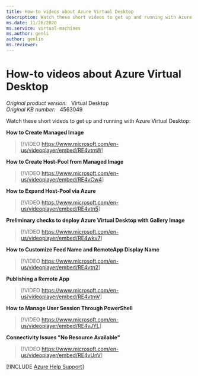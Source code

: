 ```yaml
---
title: How-to videos about Azure Virtual Desktop
description: Watch these short videos to get up and running with Azure Virtual Desktop.
ms.date: 11/26/2020
ms.service: virtual-machines
ms.author: genli
author: genlin
ms.reviewer: 
---
```

# How-to videos about Azure Virtual Desktop

_Original product version:_ &nbsp; Virtual Desktop  
_Original KB number:_ &nbsp; 4563049

Watch these short videos to get up and running with Azure Virtual Desktop:

**How to Create Managed Image**

> [!VIDEO <https://www.microsoft.com/en-us/videoplayer/embed/RE4vtmW>]

**How to Create Host-Pool from Managed Image**

> [!VIDEO <https://www.microsoft.com/en-us/videoplayer/embed/RE4vCw4>]

**How to Expand Host-Pool via Azure**

> [!VIDEO <https://www.microsoft.com/en-us/videoplayer/embed/RE4vtn5>]

**Preliminary checks to deploy Azure Virtual Desktop with Gallery Image**

> [!VIDEO <https://www.microsoft.com/en-us/videoplayer/embed/RE4wkv7>]

**How to Customize Feed Name and RemoteApp Display Name**  

> [!VIDEO <https://www.microsoft.com/en-us/videoplayer/embed/RE4vtn2>]

**Publishing a Remote App**

> [!VIDEO <https://www.microsoft.com/en-us/videoplayer/embed/RE4vtmV>]

**How to Manage User Session Through PowerShell**  

> [!VIDEO <https://www.microsoft.com/en-us/videoplayer/embed/RE4vJYL>]

**Connectivity Issues "No Resource Available"**

> [!VIDEO <https://www.microsoft.com/en-us/videoplayer/embed/RE4vUnV>]

[!INCLUDE [Azure Help Support](../../includes/azure-help-support.md)]
